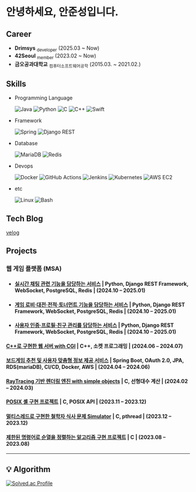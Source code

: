 # 안녕하세요, 안준성입니다.

## Career
- **Drimsys** <sub>developer</sub> (2025.03 ~ Now)
- **42Seoul** <sub>member</sub> (2023.02 ~ Now)
- **금오공과대학교** <sub>컴퓨터소프트웨어공학</sub> (2015.03. ~ 2021.02.)

## Skills
- Programming Language

  ![Java](https://img.shields.io/badge/java-007396?style=flat&logo=java&logoColor=white)
  ![Python](https://img.shields.io/badge/Python-3776AB?style=flat&logo=python&logoColor=white)
  ![C](https://img.shields.io/badge/C-A8B9CC?style=flat&logo=c&logoColor=black)
  ![C++](https://img.shields.io/badge/C++-00599C?style=flat&logo=c%2B%2B&logoColor=white)
  ![Swift](https://img.shields.io/badge/Swift-FA7343?style=flat&logo=swift&logoColor=white)

- Framework
  
  ![Spring](https://img.shields.io/badge/Spring-6DB33F?style=flat&logo=spring&logoColor=white)
  ![Django REST](https://img.shields.io/badge/Django%20REST-092E20?style=flat&logo=django&logoColor=white)

- Database

  ![MariaDB](https://img.shields.io/badge/MariaDB-003545?style=flat&logo=mariadb&logoColor=white)
  ![Redis](https://img.shields.io/badge/Redis-DC382D?style=flat&logo=redis&logoColor=white)

- Devops
  
  ![Docker](https://img.shields.io/badge/Docker-2496ED?style=flat&logo=docker&logoColor=white)
  ![GitHub Actions](https://img.shields.io/badge/GitHub%20Actions-2088FF?style=flat&logo=githubactions&logoColor=white)
  ![Jenkins](https://img.shields.io/badge/Jenkins-D24939?style=flat&logo=jenkins&logoColor=white)
  ![Kubernetes](https://img.shields.io/badge/Kubernetes-326CE5?style=flat&logo=kubernetes&logoColor=white)
  ![AWS EC2](https://img.shields.io/badge/AWS%20EC2-FF9900?style=flat&logo=amazonaws&logoColor=white)

- etc

  ![Linux](https://img.shields.io/badge/Linux-FCC624?style=flat&logo=linux&logoColor=black)
  ![Bash](https://img.shields.io/badge/Bash-4EAA25?style=flat&logo=gnubash&logoColor=white)

## Tech Blog
[velog](https://velog.io/@tjdtna01/posts)


## Projects
### 웹 게임 플랫폼 (MSA)
- #### [실시간 채팅 관련 기능을 담당하는 서비스](https://github.com/supershy42/chat) | Python, Django REST Framework, WebSocket, PostgreSQL, Redis | (2024.10 – 2025.01)

- #### [게임 로비·대전·전적·토너먼트 기능을 담당하는 서비스](https://github.com/supershy42/game) | Python, Django REST Framework, WebSocket, PostgreSQL, Redis | (2024.10 – 2025.01)

- #### [사용자 인증·프로필·친구 관리를 담당하는 서비스](https://github.com/supershy42/user) | Python, Django REST Framework, WebSocket, PostgreSQL, Redis | (2024.10 – 2025.01)

#### [C++로 구현한 웹 서버 with CGI](https://github.com/SPARTA42CLUB/Webserver) | C++, 소켓 프로그래밍 | (2024.06 – 2024.07)

#### [보드게임 추천 및 사용자 맞춤형 정보 제공 서비스](https://github.com/BoardPick/BoardPick-server) | Spring Boot, OAuth 2.0, JPA, RDS(mariaDB), CI/CD, Docker, AWS | (2024.04 – 2024.06)

#### [RayTracing 기반 렌더링 엔진 with simple objects](https://github.com/seongmik-s-team/miniRT) | C, 선형대수 계산 | (2024.02 – 2024.03)

#### [POSIX 셸 구현 프로젝트](https://github.com/AhnJoonSung/mini-shell) | C, POSIX API | (2023.11 – 2023.12)

#### [멀티스레드로 구현한 철학자 식사 문제 Simulator](https://github.com/AhnJoonSung/philosophers) | C, pthread | (2023.12 – 2023.12)

#### [제한된 명령어로 순열을 정렬하는 알고리즘 구현 프로젝트](https://github.com/AhnJoonSung/PushSwap) | C | (2023.08 – 2023.08)


---

## 💡 Algorithm
[![Solved.ac Profile](http://mazassumnida.wtf/api/v2/generate_badge?boj=tjdtna01)](https://solved.ac/tjdtna01/)
